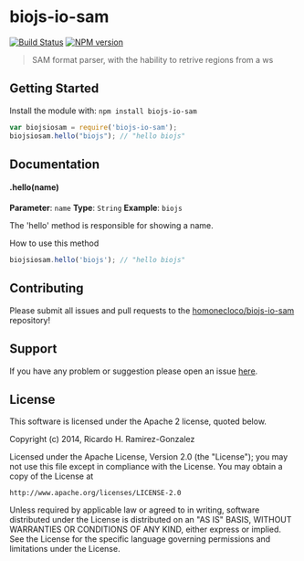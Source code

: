 # biojs-io-sam

[![Build Status](https://secure.travis-ci.org/homonecloco/biojs-io-sam.png?branch=master)](http://travis-ci.org/homonecloco/biojs-io-sam)
[![NPM version](https://badge-me.herokuapp.com/api/npm/biojs-io-sam.png)](http://badges.enytc.com/for/npm/biojs-io-sam) 

> SAM format parser, with the hability to retrive regions from  a ws

## Getting Started
Install the module with: `npm install biojs-io-sam`

```javascript
var biojsiosam = require('biojs-io-sam');
biojsiosam.hello("biojs"); // "hello biojs"
```

## Documentation

#### .hello(name)

**Parameter**: `name`
**Type**: `String`
**Example**: `biojs`

The 'hello' method is responsible for showing a name.

How to use this method

```javascript
biojsiosam.hello('biojs'); // "hello biojs"
```

## Contributing

Please submit all issues and pull requests to the [homonecloco/biojs-io-sam](http://github.com/homonecloco/biojs-io-sam) repository!

## Support
If you have any problem or suggestion please open an issue [here](https://github.com/homonecloco/biojs-io-sam/issues).

## License 


This software is licensed under the Apache 2 license, quoted below.

Copyright (c) 2014, Ricardo H. Ramirez-Gonzalez

Licensed under the Apache License, Version 2.0 (the "License"); you may not
use this file except in compliance with the License. You may obtain a copy of
the License at

    http://www.apache.org/licenses/LICENSE-2.0

Unless required by applicable law or agreed to in writing, software
distributed under the License is distributed on an "AS IS" BASIS, WITHOUT
WARRANTIES OR CONDITIONS OF ANY KIND, either express or implied. See the
License for the specific language governing permissions and limitations under
the License.
